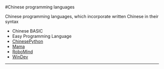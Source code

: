 #Chinese programming languages

Chinese programming languages, which incorporate written Chinese in their syntax

- Chinese BASIC
- Easy Programming Language
- <a href="http://www.chinesepython.org/" target="_blank" >ChinesePython</a>
- <a href="http://www.eytam.com/mama" target="_blank" >Mama</a>
- <a href="http://www.robomind.net/" target="_blank" >RoboMind</a>
- <a href="http://cn.windev.com/" target="_blank" >WinDev</a>

---
